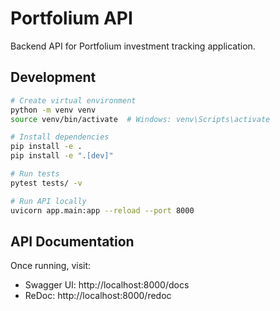 # Portfolium API

Backend API for Portfolium investment tracking application.

## Development

```bash
# Create virtual environment
python -m venv venv
source venv/bin/activate  # Windows: venv\Scripts\activate

# Install dependencies
pip install -e .
pip install -e ".[dev]"

# Run tests
pytest tests/ -v

# Run API locally
uvicorn app.main:app --reload --port 8000
```

## API Documentation

Once running, visit:
- Swagger UI: http://localhost:8000/docs
- ReDoc: http://localhost:8000/redoc
